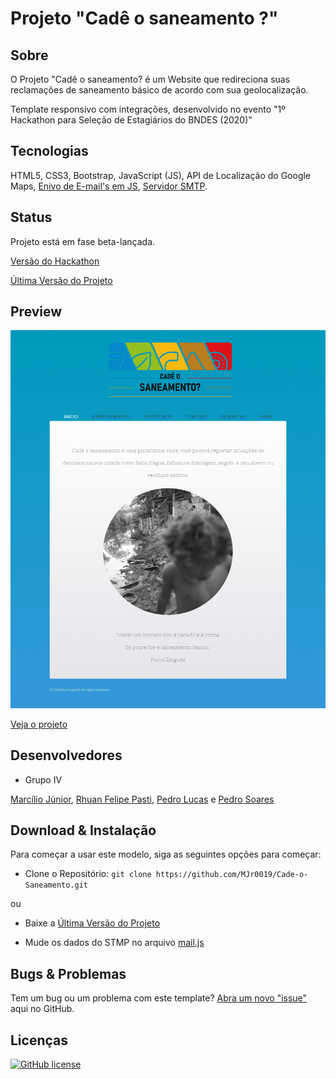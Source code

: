 # Projeto "Cadê o saneamento ?"

## Sobre

O Projeto "Cadê o saneamento? é um Website que redireciona suas reclamações de saneamento básico de acordo com sua geolocalização.

Template responsivo com integrações, desenvolvido no evento "1º Hackathon para Seleção de Estagiários do BNDES (2020)"

## Tecnologias

HTML5, CSS3, Bootstrap, JavaScript (JS), API de Localização do Google Maps, [Enivo de E-mail's em JS](https://smtpjs.com/), [Servidor SMTP](https://mailtrap.io/).

## Status

Projeto está em fase beta-lançada.

[Versão do Hackathon](https://github.com/MJr0019/Cade-o-Saneamento/releases/tag/v0.1.0)

[Última Versão do Projeto](https://github.com/MJr0019/Cade-o-Saneamento/releases)

## Preview

<img src="images/preview.png" width="600">

[Veja o projeto](https://cade-o-saneamento.000webhostapp.com/index.html)

## Desenvolvedores

* Grupo IV

[Marcílio Júnior](https://github.com/MJr0019), 
[Rhuan Felipe Pasti](https://github.com/rhuanpasti),
[Pedro Lucas](https://github.com/pancine) e 
[Pedro Soares](https://github.com/Pidroka)

## Download & Instalação

Para começar a usar este modelo, siga as seguintes opções para começar:

* Clone o Repositório: `git clone https://github.com/MJr0019/Cade-o-Saneamento.git`

ou

* Baixe a [Última Versão do Projeto](https://github.com/MJr0019/Cade-o-Saneamento/releases)

* Mude os dados do STMP no arquivo [mail.js](https://github.com/MJr0019/Cade-o-Saneamento/blob/master/js/mail.js)

## Bugs & Problemas

Tem um bug ou um problema com este template? [Abra um novo "issue"](https://github.com/MJr0019/Cade-o-Saneamento/issues) aqui no GitHub.

## Licenças

[![GitHub license](https://img.shields.io/badge/license-MIT-blue.svg)](https://github.com/MJr0019/Cade-o-Saneamento/blob/master/LICENSE)
